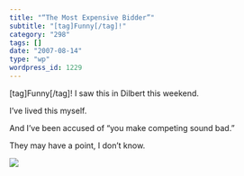 ```yaml
---
title: "“The Most Expensive Bidder”"
subtitle: "[tag]Funny[/tag]!"
category: "298"
tags: []
date: "2007-08-14"
type: "wp"
wordpress_id: 1229
---
```

[tag]Funny[/tag]!
I saw this in Dilbert this weekend.

I’ve lived this myself.

And I’ve been accused of “you make competing sound bad.”

They may have a point, I don’t know.

[![](https://i0.wp.com/www.unitedmedia.com/comics/dilbert/archive/images/dilbert2007081130942.jpg?w=584)](http://www.unitedmedia.com/comics/dilbert/archive/dilbert-20070812.html)